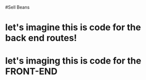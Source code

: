 #Sell Beans

# let's imagine this is code for the back end routes!
# let's imaging this is code for the FRONT-END